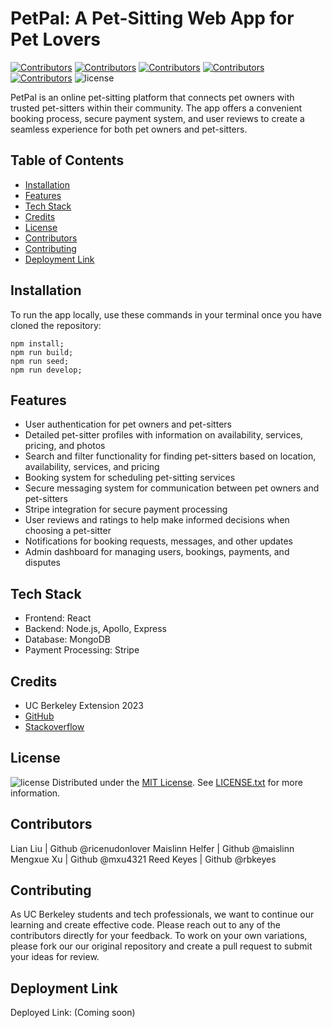 # PetPal: A Pet-Sitting Web App for Pet Lovers

[![Contributors](https://img.shields.io/badge/Collaborator-UCBERKELEY-blue)](https://extension.berkeley.edu/)
[![Contributors](https://img.shields.io/badge/Collaborator-MAISLINN-blue)](https://github.com/Maislinn)
[![Contributors](https://img.shields.io/badge/Collaborator-LIAN-blue)](https://github.com/RicenUdonLover)
[![Contributors](https://img.shields.io/badge/Collaborator-REED-blue)](https://github.com/rbkeyes)
[![Contributors](https://img.shields.io/badge/Collaborator-MENGXUE-blue)](https://github.com/mxu4321)
![license](https://img.shields.io/badge/license-MIT-yellow)

  PetPal is an online pet-sitting platform that connects pet owners with trusted pet-sitters within their community. The app offers a convenient booking process, secure payment system, and user reviews to create a seamless experience for both pet owners and pet-sitters.

## Table of Contents
* [Installation](#installation)
* [Features](#features)
* [Tech Stack](#tech-stack)
* [Credits](#credits)
* [License](#license)
* [Contributors](#contributors)
* [Contributing](#contributing)
* [Deployment Link](#deployment-link)

## Installation
To run the app locally, use these commands in your terminal once you have cloned the repository:

```
npm install;
npm run build;
npm run seed;
npm run develop;
```

## Features

* User authentication for pet owners and pet-sitters
* Detailed pet-sitter profiles with information on availability, services, pricing, and photos
* Search and filter functionality for finding pet-sitters based on location, availability, services, and pricing
* Booking system for scheduling pet-sitting services
* Secure messaging system for communication between pet owners and pet-sitters
* Stripe integration for secure payment processing
* User reviews and ratings to help make informed decisions when choosing a pet-sitter
* Notifications for booking requests, messages, and other updates
* Admin dashboard for managing users, bookings, payments, and disputes

## Tech Stack

* Frontend: React
* Backend: Node.js, Apollo, Express
* Database: MongoDB
* Payment Processing: Stripe


## Credits
- UC Berkeley Extension 2023
- [GitHub](https://docs.github.com/en)
- [Stackoverflow](https://stackoverflow.com/)

## License

![license](https://img.shields.io/badge/license-MIT-yellow)
Distributed under the [MIT License](https://opensource.org/license/mit/). See [LICENSE.txt](/LICENSE) for more information.

## Contributors

Lian Liu  |  Github @ricenudonlover
Maislinn Helfer | Github @maislinn
Mengxue Xu | Github @mxu4321
Reed Keyes | Github @rbkeyes

## Contributing

As UC Berkeley students and tech professionals, we want to continue our learning and create effective code. Please reach out to any of the contributors directly for your feedback. To work on your own variations, please fork our our original repository and create a pull request to submit your ideas for review. 

## Deployment Link

Deployed Link: (Coming soon)
